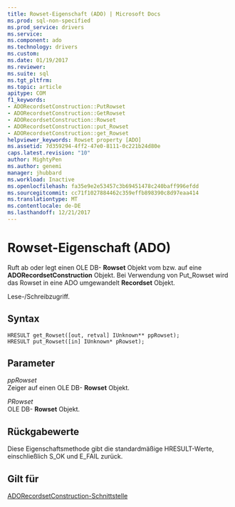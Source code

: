 ```yaml
---
title: Rowset-Eigenschaft (ADO) | Microsoft Docs
ms.prod: sql-non-specified
ms.prod_service: drivers
ms.service: 
ms.component: ado
ms.technology: drivers
ms.custom: 
ms.date: 01/19/2017
ms.reviewer: 
ms.suite: sql
ms.tgt_pltfrm: 
ms.topic: article
apitype: COM
f1_keywords:
- ADORecordsetConstruction::PutRowset
- ADORecordsetConstruction::GetRowset
- ADORecordsetConstruction::Rowset
- ADORecordsetConstruction::put_Rowset
- ADORecordsetConstruction::get_Rowset
helpviewer_keywords: Rowset property [ADO]
ms.assetid: 7d359294-4ff2-47e0-8111-0c221b24d80e
caps.latest.revision: "10"
author: MightyPen
ms.author: genemi
manager: jhubbard
ms.workload: Inactive
ms.openlocfilehash: fa35e9e2e53457c3b69451478c240baff996efdd
ms.sourcegitcommit: cc71f1027884462c359effb898390c8d97eaa414
ms.translationtype: MT
ms.contentlocale: de-DE
ms.lasthandoff: 12/21/2017
---
```

# <a name="rowset-property-ado"></a>Rowset-Eigenschaft (ADO)
Ruft ab oder legt einen OLE DB- **Rowset** Objekt vom bzw. auf eine **ADORecordsetConstruction** Objekt. Bei Verwendung von Put_Rowset wird das Rowset in eine ADO umgewandelt **Recordset** Objekt.  
  
 Lese-/Schreibzugriff.  
  
## <a name="syntax"></a>Syntax  
  
```  
HRESULT get_Rowset([out, retval] IUnknown** ppRowset);  
HRESULT put_Rowset([in] IUnknown* pRowset);  
```  
  
## <a name="parameters"></a>Parameter  
 *ppRowset*  
 Zeiger auf einen OLE DB- **Rowset** Objekt.  
  
 *PRowset*  
 OLE DB- **Rowset** Objekt.  
  
## <a name="return-values"></a>Rückgabewerte  
 Diese Eigenschaftsmethode gibt die standardmäßige HRESULT-Werte, einschließlich S_OK und E_FAIL zurück.  
  
## <a name="applies-to"></a>Gilt für  
 [ADORecordsetConstruction-Schnittstelle](../../../ado/reference/ado-api/adorecordsetconstruction-interface.md)
